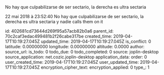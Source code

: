 No hay que culpabilizarse de ser sectario, la derecha es ultra sectaria

22 mai 2018 à 23:52:40
No hay que culpabilizarse de ser sectario, la derecha es ultra sectaria
y nadie calls them on it


id: 402681cd73644d269f95a57acb82b0a6
parent_id: 70c2caf3edac499481b2f26cabe317be
created_time: 2019-04-17T10:19:27.045Z
updated_time: 2019-04-17T10:19:27.045Z
is_conflict: 0
latitude: 0.00000000
longitude: 0.00000000
altitude: 0.0000
author: 
source_url: 
is_todo: 0
todo_due: 0
todo_completed: 0
source: joplin-desktop
source_application: net.cozic.joplin-desktop
application_data: 
order: 0
user_created_time: 2019-04-17T10:19:27.045Z
user_updated_time: 2019-04-17T10:19:27.045Z
encryption_cipher_text: 
encryption_applied: 0
type_: 1